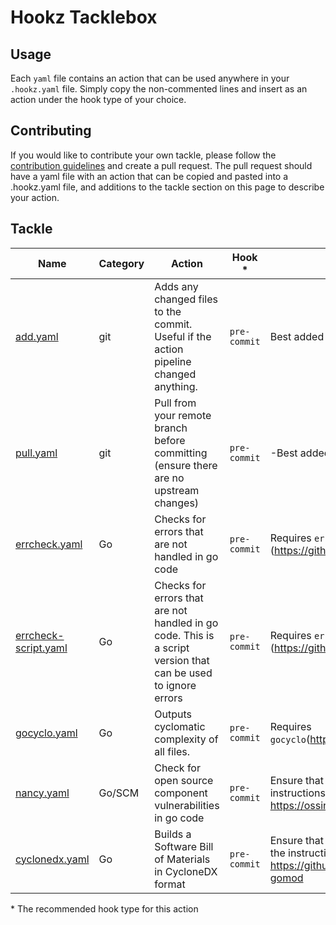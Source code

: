 # Hookz Tacklebox

## Usage

Each ```yaml``` file contains an action that can be used anywhere in your ```.hookz.yaml``` file. Simply copy the non-commented lines and insert as an action under the hook type of your choice.

## Contributing

If you would like to contribute your own tackle, please follow the [contribution guidelines](./../CONTRIBUTING.md) and create a pull request. The pull request should have a yaml file with an action that can be copied and pasted into a .hookz.yaml file, and additions to the tackle section on this page to describe your action.

## Tackle

| Name                                             | Category | Action                                                       | Hook *           | Notes                                                        |
| ------------------------------------------------ | -------- | ------------------------------------------------------------ | ---------------- | ------------------------------------------------------------ |
| [add.yaml](git/add.yaml)                         | git      | Adds any changed files to the commit. Useful if the action pipeline changed anything. | ```pre-commit``` | Best added as the last action in hook.-                      |
| [pull.yaml](git/pull.yaml)                       | git      | Pull from your remote branch before committing (ensure there are no upstream changes) | ```pre-commit``` | -Best added as the first action in hook.-                    |
| [errcheck.yaml](go/errcheck.yaml)                | Go       | Checks for errors that are not handled in go code            | ```pre-commit``` | Requires ```errcheck``` (https://github.com/kisielk/errcheck) |
| [errcheck-script.yaml](/go/errcheck-script.yaml) | Go       | Checks for errors that are not handled in go code. This is a script version that can be used to ignore errors | ```pre-commit``` | Requires ```errcheck``` (https://github.com/kisielk/errcheck) |
| [gocyclo.yaml](go/gocyclo.yaml)                  | Go       | Outputs cyclomatic complexity of all files.                  | ```pre-commit``` | Requires ```gocyclo```(https://github.com/fzipp/gocyclo)     |
| [nancy.yaml](go/nancy.yaml)                      | Go/SCM   | Check for open source component vulnerabilities in go code   | ```pre-commit``` | Ensure that nancy is installed using the instructions at https://ossindex.sonatype.org/integration/nancy |
| [cyclonedx.yaml](go/cyclonedx.yaml)              | Go       | Builds a Software Bill of Materials in CycloneDX format      | ```pre-commit``` | Ensure that cyclonedx-gomod is installed using the instructions at https://github.com/CycloneDX/cyclonedx-gomod |

\* The recommended hook type for this action